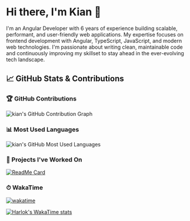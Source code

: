 # Hi there, I'm Kian 👋

I'm an Angular Developer with 6 years of experience building scalable, performant, and user-friendly web applications. My expertise focuses on frontend development with Angular, TypeScript, JavaScript, and modern web technologies. I'm passionate about writing clean, maintainable code and continuously improving my skillset to stay ahead in the ever-evolving tech landscape.

## 📈 GitHub Stats & Contributions

### 🏆 GitHub Contributions

![kian's GitHub Contribution Graph](https://github-readme-stats.vercel.app/api?username=kian23kpt&show_icons=true&count_private=true&hide_title=true&hide=stars&theme=dark&show=prs_merged,prs_merged_percentage&rank_icon=github&hide_border=true)

### 📊 Most Used Languages

![kian's GitHub Most Used Languages](https://github-readme-stats.vercel.app/api/top-langs/?username=kian23kpt&theme=dark&layout=donut&langs_count=10&custom_title=Languages&hide_border=true)

### 📂 Projects I've Worked On

[![ReadMe Card](https://github-readme-stats.vercel.app/api/pin/?username=kian23kpt&repo=material.angular.io&theme=dark&hide_border=true)](https://github.com/kian23kpt/material.angular.io)

### ⏱ WakaTime
[![wakatime](https://wakatime.com/badge/user/a0ae4f5d-ef4c-4c23-8f31-3221aaf7952e.svg?style=default)](https://wakatime.com/@a0ae4f5d-ef4c-4c23-8f31-3221aaf7952e)

[![Harlok's WakaTime stats](https://github-readme-stats.vercel.app/api/wakatime?username=kian23kpt&theme=dark&layout=compact&langs_count=10&hide_border=true)](https://github.com/anuraghazra/github-readme-stats)
